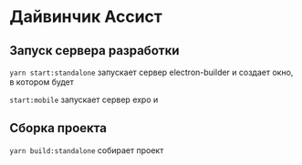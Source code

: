 # Дайвинчик Ассист

## Запуск сервера разработки

`yarn start:standalone` запускает сервер electron-builder и создает окно, в котором будет

`start:mobile` запускает сервер expo и 

## Сборка проекта

`yarn build:standalone` собирает проект